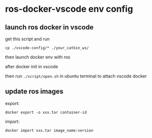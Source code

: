 # ros-docker-vscode env config


## launch ros docker in vscode

get this script and run  

`cp ./vscode-config/* ./your_catkin_ws/ `  

then launch docker env with ros  

after docker init in vscode   

then run `./script/open.sh` in ubuntu terminal to attach vscode docker   


## update ros images

export:   

`docker export -o xxx.tar container-id`  

import:  

`docker import xxx.tar image_name:version`  
